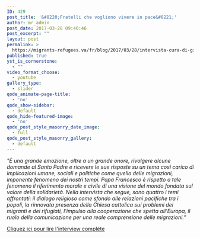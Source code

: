 ```yaml
---
ID: 429
post_title: '&#8220;Fratelli che vogliono vivere in pace&#8221;'
author: mr_admin
post_date: 2017-03-28 09:40:46
post_excerpt: ""
layout: post
permalink: >
  https://migrants-refugees.va/fr/blog/2017/03/28/intervista-cura-di-giuseppe-sangiorgi/
published: true
yst_is_cornerstone:
  - ""
video_format_choose:
  - youtube
gallery_type:
  - slider
qode_animate-page-title:
  - 'no'
qode_show-sidebar:
  - default
qode_hide-featured-image:
  - 'no'
qode_post_style_masonry_date_image:
  - full
qode_post_style_masonry_gallery:
  - default
---
```

<em>"È una grande emozione, oltre a un grande onore, rivolgere alcune domande al Santo Padre e ricevere le sue risposte su un tema così carico di implicazioni umane, sociali e politiche come quello delle migrazioni, imponente fenomeno dei nostri tempi. Papa Francesco è rispetto a tale fenomeno il riferimento morale e civile di una visione del mondo fondata sul valore della solidarietà. Nella intervista che segue, sono quattro i temi affrontati: il dialogo religioso come sfondo alle relazioni pacifiche tra i popoli, la rinnovata presenza della Chiesa cattolica sui problemi dei migranti e dei rifugiati, l’impulso alla cooperazione che spetta all’Europa, il ruolo della comunicazione per una reale comprensione delle migrazioni.”</em>

<a href="http://www.libertacivili.it/pdfdownload/editoriale/Parla%20Francesco.pdf">Cliquez ici pour lire l'interview complète</a>